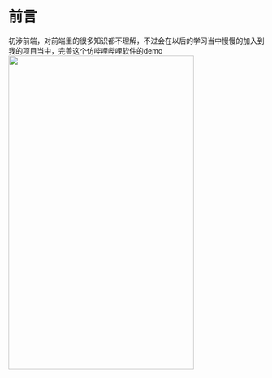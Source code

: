 # 前言

初涉前端，对前端里的很多知识都不理解，不过会在以后的学习当中慢慢的加入到我的项目当中，完善这个仿哔哩哔哩软件的demo
<img src="https://github.com/ComLife/reactBilibili/tree/master/src/App_Pictures_show/10_46_35__05_17_2019.png" width="365" height="619"/>
